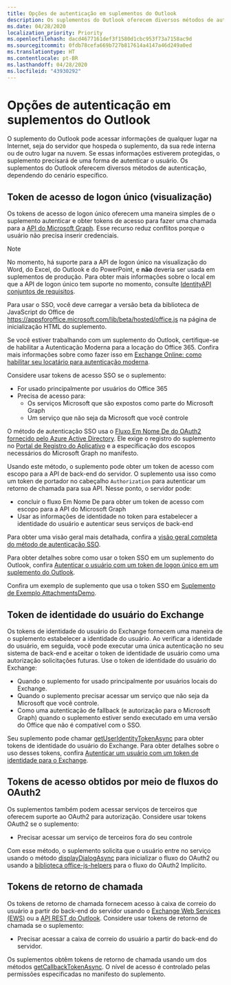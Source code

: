 ```yaml
---
title: Opções de autenticação em suplementos do Outlook
description: Os suplementos do Outlook oferecem diversos métodos de autenticação, dependendo do cenário específico.
ms.date: 04/28/2020
localization_priority: Priority
ms.openlocfilehash: dacd4677161def3f1580d1cbc953f73a7158ac9d
ms.sourcegitcommit: 0fdb78cefa669b727b817614a4147a46d249a0ed
ms.translationtype: HT
ms.contentlocale: pt-BR
ms.lasthandoff: 04/28/2020
ms.locfileid: "43930292"
---
```

# <a name="authentication-options-in-outlook-add-ins"></a>Opções de autenticação em suplementos do Outlook

O suplemento do Outlook pode acessar informações de qualquer lugar na Internet, seja do servidor que hospeda o suplemento, da sua rede interna ou de outro lugar na nuvem. Se essas informações estiverem protegidas, o suplemento precisará de uma forma de autenticar o usuário. Os suplementos do Outlook oferecem diversos métodos de autenticação, dependendo do cenário específico.

## <a name="single-sign-on-access-token-preview"></a>Token de acesso de logon único (visualização)

Os tokens de acesso de logon único oferecem uma maneira simples de o suplemento autenticar e obter tokens de acesso para fazer uma chamada para a [API do Microsoft Graph](/graph/overview). Esse recurso reduz conflitos porque o usuário não precisa inserir credenciais.

> [!NOTE]
> No momento, há suporte para a API de logon único na visualização do Word, do Excel, do Outlook e do PowerPoint, e **não** deveria ser usada em suplementos de produção. Para obter mais informações sobre o local em que a API de logon único tem suporte no momento, consulte [IdentityAPI conjuntos de requisitos](../reference/requirement-sets/identity-api-requirement-sets.md).
>
> Para usar o SSO, você deve carregar a versão beta da biblioteca de JavaScript do Office de https://appsforoffice.microsoft.com/lib/beta/hosted/office.js na página de inicialização HTML do suplemento.
>
> Se você estiver trabalhando com um suplemento do Outlook, certifique-se de habilitar a Autenticação Moderna para a locação do Office 365. Confira mais informações sobre como fazer isso em [Exchange Online: como habilitar seu locatário para autenticação moderna](https://social.technet.microsoft.com/wiki/contents/articles/32711.exchange-online-how-to-enable-your-tenant-for-modern-authentication.aspx).

Considere usar tokens de acesso SSO se o suplemento:

- For usado principalmente por usuários do Office 365
- Precisa de acesso para:
  - Os serviços Microsoft que são expostos como parte do Microsoft Graph
  - Um serviço que não seja da Microsoft que você controle

O método de autenticação SSO usa o [Fluxo Em Nome De do OAuth2 fornecido pelo Azure Active Directory](/azure/active-directory/develop/active-directory-v2-protocols-oauth-on-behalf-of). Ele exige o registro do suplemento no [Portal de Registro do Aplicativo](https://apps.dev.microsoft.com/) e a especificação dos escopos necessários do Microsoft Graph no manifesto.

Usando este método, o suplemento pode obter um token de acesso com escopo para a API de back-end do servidor. O suplemento usa isso como um token de portador no cabeçalho `Authorization` para autenticar um retorno de chamada para sua API. Nesse ponto, o servidor pode:

- concluir o fluxo Em Nome De para obter um token de acesso com escopo para a API do Microsoft Graph
- Usar as informações de identidade no token para estabelecer a identidade do usuário e autenticar seus serviços de back-end

Para obter uma visão geral mais detalhada, confira a [visão geral completa do método de autenticação SSO](../develop/sso-in-office-add-ins.md).

Para obter detalhes sobre como usar o token SSO em um suplemento do Outlook, confira [Autenticar o usuário com um token de logon único em um suplemento do Outlook](authenticate-a-user-with-an-sso-token.md).

Confira um exemplo de suplemento que usa o token SSO em [Suplemento de Exemplo AttachmentsDemo](https://github.com/OfficeDev/outlook-add-in-attachments-demo).

## <a name="exchange-user-identity-token"></a>Token de identidade do usuário do Exchange

Os tokens de identidade do usuário do Exchange fornecem uma maneira de o suplemento estabelecer a identidade do usuário. Ao verificar a identidade do usuário, em seguida, você pode executar uma única autenticação no seu sistema de back-end e aceitar o token de identidade de usuário como uma autorização solicitações futuras. Use o token de identidade do usuário do Exchange:

- Quando o suplemento for usado principalmente por usuários locais do Exchange.
- Quando o suplemento precisar acessar um serviço que não seja da Microsoft que você controle.
- Como uma autenticação de fallback (e autorização para o Microsoft Graph) quando o suplemento estiver sendo executado em uma versão do Office que não é compatível com o SSO.

Seu suplemento pode chamar [getUserIdentityTokenAsync](/javascript/api/outlook/office.mailbox#getuseridentitytokenasync-callback--usercontext-) para obter tokens de identidade do usuário do Exchange. Para obter detalhes sobre o uso desses tokens, confira [Autenticar um usuário com um token de identidade para o Exchange](authenticate-a-user-with-an-identity-token.md).

## <a name="access-tokens-obtained-via-oauth2-flows"></a>Tokens de acesso obtidos por meio de fluxos do OAuth2

Os suplementos também podem acessar serviços de terceiros que oferecem suporte ao OAuth2 para autorização. Considere usar tokens OAuth2 se o suplemento:

- Precisar acessar um serviço de terceiros fora do seu controle

Com esse método, o suplemento solicita que o usuário entre no serviço usando o método [displayDialogAsync](/javascript/api/office/office.ui#displaydialogasync-startaddress--options--callback-) para inicializar o fluxo do OAuth2 ou usando a [biblioteca office-js-helpers](https://github.com/OfficeDev/office-js-helpers) para o fluxo do OAuth2 Implícito.

## <a name="callback-tokens"></a>Tokens de retorno de chamada

Os tokens de retorno de chamada fornecem acesso à caixa de correio do usuário a partir do back-end do servidor usando o [Exchange Web Services (EWS)](/exchange/client-developer/exchange-web-services/explore-the-ews-managed-api-ews-and-web-services-in-exchange) ou a [API REST do Outlook](/previous-versions/office/office-365-api/api/version-2.0/use-outlook-rest-api). Considere usar tokens de retorno de chamada se o suplemento:

- Precisar acessar a caixa de correio do usuário a partir do back-end do servidor.

Os suplementos obtêm tokens de retorno de chamada usando um dos métodos [getCallbackTokenAsync](../reference/objectmodel/preview-requirement-set/office.context.mailbox.md#methods). O nível de acesso é controlado pelas permissões especificadas no manifesto do suplemento.
